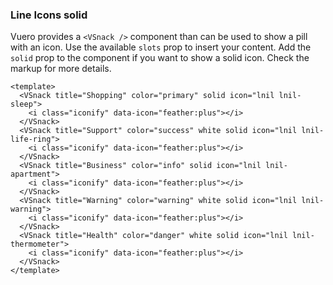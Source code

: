 ### Line Icons solid

Vuero provides a `<VSnack />` component than can be used to show
a pill with an icon. Use the available `slots` prop to insert your content.
Add the `solid` prop to the component if you want to show a solid icon.
Check the markup for more details.

<!--code-->

```vue
<template>
  <VSnack title="Shopping" color="primary" solid icon="lnil lnil-sleep">
    <i class="iconify" data-icon="feather:plus"></i>
  </VSnack>
  <VSnack title="Support" color="success" white solid icon="lnil lnil-life-ring">
    <i class="iconify" data-icon="feather:plus"></i>
  </VSnack>
  <VSnack title="Business" color="info" solid icon="lnil lnil-apartment">
    <i class="iconify" data-icon="feather:plus"></i>
  </VSnack>
  <VSnack title="Warning" color="warning" white solid icon="lnil lnil-warning">
    <i class="iconify" data-icon="feather:plus"></i>
  </VSnack>
  <VSnack title="Health" color="danger" white solid icon="lnil lnil-thermometer">
    <i class="iconify" data-icon="feather:plus"></i>
  </VSnack>
</template>
```

<!--/code-->

<!--example-->

<div class="snacks">
  <VSnack title="Shopping" color="primary" solid icon="lnil lnil-sleep">
    <i class="iconify" data-icon="feather:plus"></i>
  </VSnack>
  <VSnack
    title="Support"
    color="success"
    white
    solid
    icon="lnil lnil-life-ring"
  >
    <i class="iconify" data-icon="feather:plus"></i>
  </VSnack>
  <VSnack title="Business" color="info" solid icon="lnil lnil-apartment">
    <i class="iconify" data-icon="feather:plus"></i>
  </VSnack>
  <VSnack
    title="Warning"
    color="warning"
    white
    solid
    icon="lnil lnil-warning"
  >
    <i class="iconify" data-icon="feather:plus"></i>
  </VSnack>
  <VSnack
    title="Health"
    color="danger"
    white
    solid
    icon="lnil lnil-thermometer"
  >
    <i class="iconify" data-icon="feather:plus"></i>
  </VSnack>
</div>

<!--/example-->
